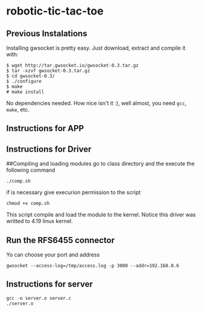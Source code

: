 # robotic-tic-tac-toe

## Previous Instalations ##


Installing gwsocket is pretty easy. Just download, extract and compile it with:

```
$ wget http://tar.gwsocket.io/gwsocket-0.3.tar.gz
$ tar -xzvf gwsocket-0.3.tar.gz
$ cd gwsocket-0.3/
$ ./configure
$ make
# make install
```
No dependencies needed. How nice isn't it :), well almost, you need `gcc`, `make`, etc.

## Instructions for APP



## Instructions for Driver

##Compiling and loading modules
go to class directory and the execute the following command
```
./comp.sh
```

if is necessary give execurion permission to the script
```
chmod +x comp.sh
```
This script compile and load the module to the kernel.
Notice this driver was writted to 4.19 linux kernel.

## Run the RFS6455 connector ##

Yo can choose your port and address

```
gwsocket --access-log=/tmp/access.log -p 3000 --addr=192.168.0.6
```


## Instructions for server

```
gcc -o server.o server.c
./server.o
```
